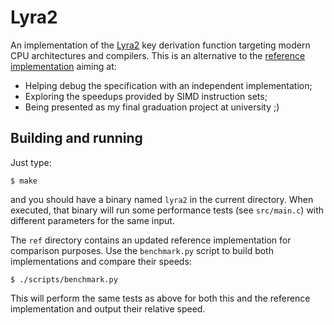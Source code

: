 # Lyra2

An implementation of the [Lyra2](http://www.lyra-kdf.net/) key derivation
function targeting modern CPU architectures and compilers. This is an
alternative to the [reference implementation](https://github.com/leocalm/Lyra)
aiming at:

- Helping debug the specification with an independent implementation;
- Exploring the speedups provided by SIMD instruction sets;
- Being presented as my final graduation project at university ;)

## Building and running

Just type:

    $ make

and you should have a binary named `lyra2` in the current directory.  When
executed, that binary will run some performance tests (see `src/main.c`) with
different parameters for the same input.

The `ref` directory contains an updated reference implementation for comparison
purposes. Use the `benchmark.py` script to build both implementations and
compare their speeds:

    $ ./scripts/benchmark.py

This will perform the same tests as above for both this and the reference
implementation and output their relative speed.
